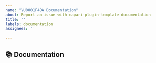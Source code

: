 ```yaml
---
name: "\U0001F4DA Documentation"
about: Report an issue with napari-plugin-template documentation
title: ''
labels: documentation
assignees: ''

---
```


## 📚 Documentation
<!-- A clear and concise description of the documentation that needs to be created/updated -->
